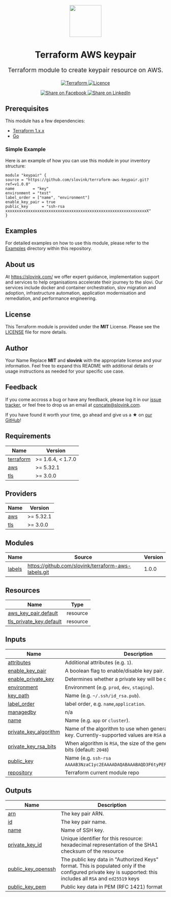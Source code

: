 <p align="center"> <img src="https://user-images.githubusercontent.com/50652676/62349836-882fef80-b51e-11e9-99e3-7b974309c7e3.png" width="100" height="100"></p>


<h1 align="center">
    Terraform AWS keypair
</h1>

<p align="center" style="font-size: 1.2rem;">
    Terraform module to create keypair resource on AWS.
     </p>

<p align="center">

<a href="https://www.terraform.io">
  <img src="https://img.shields.io/badge/Terraform-v1.7.0-green" alt="Terraform">
</a>
<a href="https://github.com/slovink/terraform-aws-keypair/blob/main/LICENSE">
  <img src="https://img.shields.io/badge/License-APACHE-blue.svg" alt="Licence">
</a>



</p>
<p align="center">

<a href='https://www.facebook.com/Slovink.in=https://github.com/slovink/terraform-keypair'>
  <img title="Share on Facebook" src="https://user-images.githubusercontent.com/50652676/62817743-4f64cb80-bb59-11e9-90c7-b057252ded50.png" />
</a>
<a href='https://www.linkedin.com/company/101534993/admin/feed/posts/=https://github.com/slovink/terraform-keypair'>
  <img title="Share on LinkedIn" src="https://user-images.githubusercontent.com/50652676/62817742-4e339e80-bb59-11e9-87b9-a1f68cae1049.png" />
</a>





## Prerequisites

This module has a few dependencies:

- [Terraform 1.x.x](https://learn.hashicorp.com/terraform/getting-started/install.html)
- [Go](https://golang.org/doc/install)


### Simple Example
Here is an example of how you can use this module in your inventory structure:
  ```hcl
module "keypair" {
  source = "https://github.com/slovink/terraform-aws-keypair.git?ref=v1.0.0"
  name        = "key"
  environment = "test"
  label_order = ["name", "environment"]
  enable_key_pair = true
  public_key      = "ssh-rsa xxxxxxxxxxxxxxxxxxxxxxxxxxxxxxxxxxxxxxxxxxxxxxxxxxxxxxxxxxxxxxX"
}
  ```
## Examples
For detailed examples on how to use this module, please refer to the [Examples](https://github.com/slovink/terraform-aws-keypair/tree/vinod/_example) directory within this repository.


## About us
At https://slovink.com/ we offer expert guidance, implementation support and services to help organisations accelerate their journey to the slovi. Our
services include docker and container orchestration, slov migration and adoption, infrastructure automation, application modernisation and
remediation, and performance engineering.


## License
This Terraform module is provided under the **MIT** License. Please see the [LICENSE](https://github.com/slovink/terraform-aws-keypair/blob/master/LICENSE) file for more details.

## Author
Your Name
Replace **MIT** and **slovink** with the appropriate license and your information. Feel free to expand this README with additional details or usage instructions as needed for your specific use case.


## Feedback
If you come accross a bug or have any feedback, please log it in our [issue tracker](https://github.com/slovink/terraform-aws-keypair/issues), or feel free to drop us an email at [concate@slovink.com](concate@slovink.com).

If you have found it worth your time, go ahead and give us a ★ on [our GitHub](https://github.com/slovink/terraform-aws-keypair)!
<!-- BEGIN_TF_DOCS -->
## Requirements

| Name | Version |
|------|---------|
| <a name="requirement_terraform"></a> [terraform](#requirement\_terraform) | >= 1.6.4, < 1.7.0 |
| <a name="requirement_aws"></a> [aws](#requirement\_aws) | >= 5.32.1 |
| <a name="requirement_tls"></a> [tls](#requirement\_tls) | >= 3.0.0 |

## Providers

| Name | Version |
|------|---------|
| <a name="provider_aws"></a> [aws](#provider\_aws) | >= 5.32.1 |
| <a name="provider_tls"></a> [tls](#provider\_tls) | >= 3.0.0 |

## Modules

| Name | Source | Version |
|------|--------|---------|
| <a name="module_labels"></a> [labels](#module\_labels) | https://github.com/slovink/terraform-aws-labels.git | 1.0.0 |

## Resources

| Name | Type |
|------|------|
| [aws_key_pair.default](https://registry.terraform.io/providers/hashicorp/aws/latest/docs/resources/key_pair) | resource |
| [tls_private_key.default](https://registry.terraform.io/providers/hashicorp/tls/latest/docs/resources/private_key) | resource |

## Inputs

| Name | Description | Type | Default | Required |
|------|-------------|------|---------|:--------:|
| <a name="input_attributes"></a> [attributes](#input\_attributes) | Additional attributes (e.g. `1`). | `list(string)` | `[]` | no |
| <a name="input_enable_key_pair"></a> [enable\_key\_pair](#input\_enable\_key\_pair) | A boolean flag to enable/disable key pair. | `bool` | `true` | no |
| <a name="input_enable_private_key"></a> [enable\_private\_key](#input\_enable\_private\_key) | Determines whether a private key will be created | `bool` | `false` | no |
| <a name="input_environment"></a> [environment](#input\_environment) | Environment (e.g. `prod`, `dev`, `staging`). | `string` | `""` | no |
| <a name="input_key_path"></a> [key\_path](#input\_key\_path) | Name  (e.g. `~/.ssh/id_rsa.pub`). | `string` | `""` | no |
| <a name="input_label_order"></a> [label\_order](#input\_label\_order) | label order, e.g. `name`,`application`. | `list(any)` | `[]` | no |
| <a name="input_managedby"></a> [managedby](#input\_managedby) | n/a | `string` | `""` | no |
| <a name="input_name"></a> [name](#input\_name) | Name  (e.g. `app` or `cluster`). | `string` | `""` | no |
| <a name="input_private_key_algorithm"></a> [private\_key\_algorithm](#input\_private\_key\_algorithm) | Name of the algorithm to use when generating the private key. Currently-supported values are `RSA` and `ED25519` | `string` | `"RSA"` | no |
| <a name="input_private_key_rsa_bits"></a> [private\_key\_rsa\_bits](#input\_private\_key\_rsa\_bits) | When algorithm is `RSA`, the size of the generated RSA key, in bits (default: `2048`) | `number` | `2048` | no |
| <a name="input_public_key"></a> [public\_key](#input\_public\_key) | Name  (e.g. `ssh-rsa AAAAB3NzaC1yc2EAAAADAQABAAABAQD3F6tyPEFEzV0LX3X8BsXdMsQ`). | `string` | `""` | no |
| <a name="input_repository"></a> [repository](#input\_repository) | Terraform current module repo | `string` | `""` | no |

## Outputs

| Name | Description |
|------|-------------|
| <a name="output_arn"></a> [arn](#output\_arn) | The key pair ARN. |
| <a name="output_id"></a> [id](#output\_id) | The key pair name. |
| <a name="output_name"></a> [name](#output\_name) | Name of SSH key. |
| <a name="output_private_key_id"></a> [private\_key\_id](#output\_private\_key\_id) | Unique identifier for this resource: hexadecimal representation of the SHA1 checksum of the resource |
| <a name="output_public_key_openssh"></a> [public\_key\_openssh](#output\_public\_key\_openssh) | The public key data in "Authorized Keys" format. This is populated only if the configured private key is supported: this includes all `RSA` and `ed25519` keys |
| <a name="output_public_key_pem"></a> [public\_key\_pem](#output\_public\_key\_pem) | Public key data in PEM (RFC 1421) format |
<!-- END_TF_DOCS -->